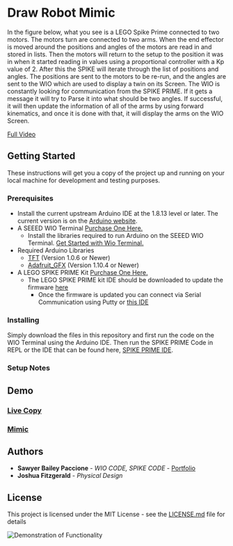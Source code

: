 # Draw Robot Mimic

In the figure below, what you see is a LEGO Spike Prime connected to two motors. The motors turn are connected to two arms. When the end effector is moved around the positions and angles of the motors are read in and stored in lists. Then the motors will return to the setup to the position it was in when it started reading in values using a proportional controller with a Kp value of 2. After this the SPIKE will iterate through the list of positions and angles. The positions are sent to the motors to be re-run, and the angles are sent to the WIO which are used to display a twin on its Screen. The WIO is constantly looking for communication from the SPIKE PRIME. If it gets a message it will try to Parse it into what should be two angles. If successful, it will then update the information of all of the arms by using forward kinematics, and once it is done with that, it will display the arms on the WIO Screen.

[Full Video](https://youtu.be/WViitAMiYTg)
## Getting Started

These instructions will get you a copy of the project up and running on your local machine for development and testing purposes.

### Prerequisites

- Install the current upstream Arduino IDE at the 1.8.13 level or later. The current version is on the [Arduino website](https://www.arduino.cc/en/main/software).
- A SEEED WIO Terminal [Purchase One Here.](https://www.seeedstudio.com/Wio-Terminal-p-4509.html)
  - Install the libraries required to run Arduino on the SEEED WIO Terminal. [Get Started with Wio Terminal.](https://wiki.seeedstudio.com/Wio-Terminal-Getting-Started/)
- Required Arduino Libraries
  - [TFT](https://www.arduino.cc/en/Reference/TFTLibrary) (Version 1.0.6 or Newer)
  - [Adafruit_GFX](https://github.com/adafruit/Adafruit-GFX-Library) (Version 1.10.4 or Newer)
- A LEGO SPIKE PRIME Kit [Purchase One Here.](https://education.lego.com/en-us/products/lego-education-spike-prime-set/45678#spike%E2%84%A2-prime)
  - The LEGO SPIKE PRIME kit IDE should be downloaded to update the firmware [here](https://education.lego.com/en-us/downloads/spike-prime/software)
    - Once the firmware is updated you can connect via Serial Communication using Putty or [this IDE](https://github.com/chrisbuerginrogers/ME35_21)

### Installing

Simply download the files in this repository and first run the code on the WIO Terminal using the Arduino IDE. Then run the SPIKE PRIME Code in REPL or the IDE that can be found here, [SPIKE PRIME IDE](https://github.com/chrisbuerginrogers/ME35_21).

### Setup Notes

## Demo

### [Live Copy](https://media.giphy.com/media/Wjpp8uTFGSXqaPxPWP/giphy.gif)

### [Mimic](https://media.giphy.com/media/YPpXbbER1qSMeWwRI4/giphy.gif)

## Authors

- **Sawyer Bailey Paccione** - *WIO CODE, SPIKE CODE* - [Portfolio](http://sawyerbaileypaccione.tech/)
- **Joshua Fitzgerald** - *Physical Design*

## License

This project is licensed under the MIT License - see the [LICENSE.md](LICENSE.md) file for details

![Demonstration of Functionality](https://media.giphy.com/media/i8xavPDAaiKVibUfea/giphy.gif)
